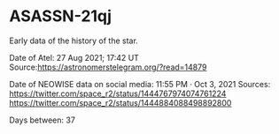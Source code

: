 # ASASSN-21qj
Early data of the history of the star.

Date of Atel: 
27 Aug 2021; 17:42 UT
Source:https://astronomerstelegram.org/?read=14879

Date of NEOWISE data on social media: 
11:55 PM · Oct 3, 2021
Sources:
https://twitter.com/space_r2/status/1444767974074761224
https://twitter.com/space_r2/status/1444884088498892800

Days between: 37
